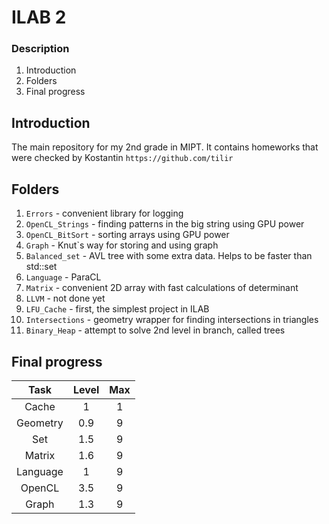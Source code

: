 # ILAB 2 #

### Description 
1. Introduction
2. Folders
3. Final progress

Introduction
-------
The main repository for my 2nd grade in MIPT. 
It contains homeworks that were checked by Kostantin ```https://github.com/tilir```

Folders
----
1. ```Errors``` - convenient library for logging
2. ```OpenCL_Strings``` - finding patterns in the big string using GPU power
3. ```OpenCL_BitSort``` - sorting arrays using GPU power
4. ```Graph``` - Knut`s way for storing and using graph
5. ```Balanced_set``` - AVL tree with some extra data. Helps to be faster than std::set 
6. ```Language``` - ParaCL
7. ```Matrix``` - convenient 2D array with fast calculations of determinant 
8. ```LLVM``` - not done yet
9. ```LFU_Cache``` - first, the simplest project in ILAB
10. ```Intersections``` - geometry wrapper for finding intersections in triangles
11. ```Binary_Heap``` - attempt to solve 2nd level in branch, called trees

Final progress
--------

| Task     | Level | Max  |
| :-------:|:-----:|:----:|
| Cache    | 1     | 1    |
| Geometry | 0.9   | 9    |
| Set      | 1.5   | 9    |
| Matrix   | 1.6   | 9    |
| Language | 1     | 9    |
| OpenCL   | 3.5   | 9    |
| Graph    | 1.3   | 9    |
